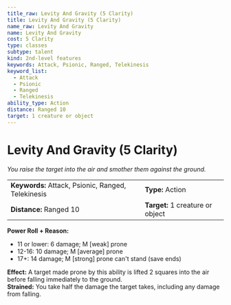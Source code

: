 ```yaml
---
title_raw: Levity And Gravity (5 Clarity)
title: Levity And Gravity (5 Clarity)
name_raw: Levity And Gravity
name: Levity And Gravity
cost: 5 Clarity
type: classes
subtype: talent
kind: 2nd-level features
keywords: Attack, Psionic, Ranged, Telekinesis
keyword_list:
  - Attack
  - Psionic
  - Ranged
  - Telekinesis
ability_type: Action
distance: Ranged 10
target: 1 creature or object
---
```


# Levity And Gravity (5 Clarity)

*You raise the target into the air and smother them against the ground.*

|                                                    |                                  |
| :------------------------------------------------- | :------------------------------- |
| **Keywords:** Attack, Psionic, Ranged, Telekinesis | **Type:** Action                 |
| **Distance:** Ranged 10                            | **Target:** 1 creature or object |

**Power Roll + Reason:**

- 11 or lower: 6 damage; M \[weak\] prone
- 12-16: 10 damage; M \[average\] prone
- 17+: 14 damage; M \[strong\] prone can't stand (save ends)

**Effect:** A target made prone by this ability is lifted 2 squares into the air before falling immediately to the ground.\
**Strained:** You take half the damage the target takes, including any damage from falling.
